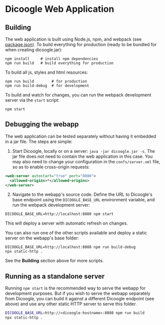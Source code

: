 # Dicoogle Web Application

## Building

The web application is built using Node.js, npm, and webpack (see [package.json](package.json)). To build everything for production (ready to be bundled for when creating dicoogle.jar):

    npm install     # install npm dependencies
    npm run build   # build everything for production

To build all js, styles and html resources:

    npm run build        # for production
    npm run build-debug  # for development

To build and watch for changes, you can run the webpack development server via the `start` script:

    npm start

## Debugging the webapp

The web application can be tested separately without having it embedded in a jar file. The steps are simple:

1. Start Dicoogle, locally or on a server: `java -jar dicoogle.jar -s`. The jar file does not need to contain the web application in this case. You may also need to change your configuration in the `confs/server.xml` file, so as to enable cross-origin requests:

```xml
<web-server autostart="true" port="8080">
  <allowed-origins>*</allowed-origins>
</web-server>
```

2. Navigate to the webapp's source code. Define the URL to Dicoogle's base endpoint using the `DICOOGLE_BASE_URL` environment variable, and run the webpack development server:

```
DICOOGLE_BASE_URL=http://localhost:8080 npm start
```

This will deploy a server with automatic refresh on changes.

You can also run one of the other scripts available and deploy a static server on the webapp's base folder:

```
DICOOGLE_BASE_URL=http://localhost:8080 npm run build-debug
npx static-http .
```

See the **Building** section above for more scripts.

## Running as a standalone server

Running `npm start` is the recommended way to serve the webapp for development purposes.
But if you wish to serve the webapp separately from Dicoogle,
you can build it against a different Dicoogle endpoint (see above)
and use any other static HTTP server to serve this folder.

```sh
DICOOGLE_BASE_URL=http://«dicoogle-hostname»:8080 npm run build
npx static-http .
```

